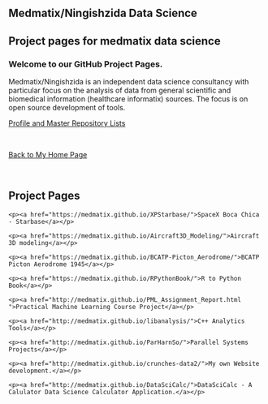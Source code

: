<!DOCTYPE html>
<html lang="en-us">
  <body>
    <section class="page-header">
      <h1 class="project-name">Medmatix/Ningishzida Data Science</h1>
      <h2 class="project-tagline">Project pages for medmatix data science</h2>
    </section>
<h3>
<a id="welcome-to-our-github-project-pages" class="anchor" href="#welcome-to-our-github-project-pages" aria-hidden="true"><span class="octicon octicon-link"></span></a>Welcome to our GitHub Project Pages.</h3>

<p>Medmatix/Ningishzida is an independent data science consultancy with particular focus on the analysis of data from general scientific and biomedical information (healthcare informatix) sources. The focus is on open source development of tools.</p>

<p><a href="https://github.com/medmatix">Profile and Master Repository Lists</a></p><br>

<p><a href="http://medmatix.github.io/crunches-data2/">Back to My Home Page</a></p><br>

<h2>Project Pages</h2>
    
    <p><a href="https://medmatix.github.io/XPStarbase/">SpaceX Boca Chica - Starbase</a></p>
    
    <p><a href="https://medmatix.github.io/Aircraft3D_Modeling/">Aircraft 3D modeling</a></p>    
    
    <p><a href="https://medmatix.github.io/BCATP-Picton_Aerodrome/">BCATP Picton Aerodrome 1945</a></p>

    <p><a href="https://medmatix.github.io/RPythonBook/">R to Python Book</a></p>

    <p><a href="http://medmatix.github.io/PML_Assignment_Report.html ">Practical Machine Learning Course Project</a></p>

    <p><a href="http://medmatix.github.io/libanalysis/">C++ Analytics Tools</a></p>

    <p><a href="http://medmatix.github.io/ParHarnSo/">Parallel Systems Projects</a></p>

    <p><a href="http://medmatix.github.io/crunches-data2/">My own Website development.</a></p>
      
    <p><a href="http://medmatix.github.io/DataSciCalc/">DataSciCalc - A Calulator Data Science Calculator Application.</a></p>
   
    
  </body>
</html>


